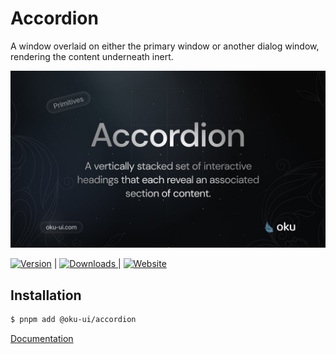 # Accordion
A window overlaid on either the primary window or another dialog window, rendering the content underneath inert.

![@oku-ui/accordion](./../../../.github/assets/og/oku-accordion.jpg)

<span><a href="https://www.npmjs.com/package/@oku-ui/accordion "><img src="https://img.shields.io/npm/v/@oku-ui/accordion?style=flat&colorA=18181B&colorB=28CF8D" alt="Version"></a> </span> | <span> <a href="https://www.npmjs.com/package/@oku-ui/accordion"> <img src="https://img.shields.io/npm/dm/@oku-ui/accordion?style=flat&colorA=18181B&colorB=28CF8D" alt="Downloads"> </a> </span> | <span> <a href="https://oku-ui.com/primitives/components/accordion"><img src="https://img.shields.io/badge/Open%20Documentation-18181B" alt="Website"></a> </span>

## Installation

```sh
$ pnpm add @oku-ui/accordion
```

[Documentation](https://oku-ui.com/primitives/components/accordion)
